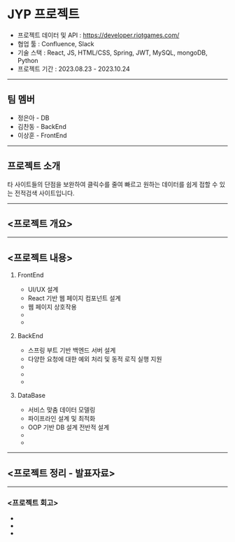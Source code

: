 # JYP 프로젝트

- 프로젝트 데이터 및 API : https://developer.riotgames.com/
- 협업 툴 : Confluence, Slack
- 기술 스택 : React, JS, HTML/CSS, Spring, JWT, MySQL, mongoDB, Python
- 프로젝트 기간 : 2023.08.23 - 2023.10.24
---
## 팀 멤버
* 정은아 - DB
* 김찬동 - BackEnd
* 이상훈 - FrontEnd
---
## 프로젝트 소개

 타 사이트들의 단점을 보완하여 클릭수를 줄여 빠르고 원하는 데이터를 쉽게 접할 수 있는 전적검색 사이트입니다.

---
## <프로젝트 개요>

---
## <프로젝트 내용>
1. FrontEnd
    * UI/UX 설계
    * React 기반 웹 페이지 컴포넌트 설계
    * 웹 페이지 상호작용
    * 
    * 

2. BackEnd
   * 스프링 부트 기반 백엔드 서버 설계
   * 다양한 요청에 대한 예외 처리 및 동적 로직 실행 지원
   * 
   * 
   * 
      
3. DataBase
   * 서비스 맞춤 데이터 모델링
   * 파이프라인 설계 및 최적화
   * OOP 기반 DB 설계 전반적 설계
   * 
   * 

---
## <프로젝트 정리 - 발표자료>

---
### <프로젝트 회고>
   * 
   * 
   * 
